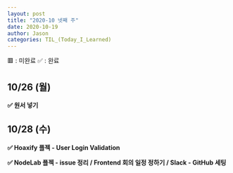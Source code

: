 ```yaml
---
layout: post
title: "2020-10 넷째 주"
date: 2020-10-19
author: Jason
categories: TIL_(Today_I_Learned)
---
```


🟥 : 미완료
✅ : 완료

## 10/26 (월)

**✅ 원서 넣기**

## 10/28 (수)

**✅ Hoaxify 플젝 - User Login Validation**

**✅ NodeLab 플젝 - issue 정리 / Frontend 회의 일정 정하기 / Slack - GitHub 세팅**
